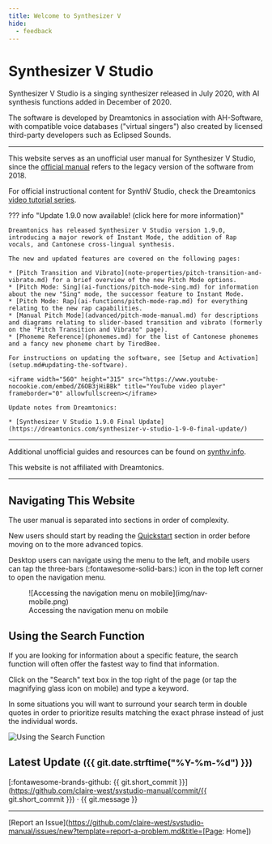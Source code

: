 ```yaml
---
title: Welcome to Synthesizer V
hide:
  - feedback
---
```


# Synthesizer V Studio

<!-- ![Synthesizer V Logo](/img/synthesizer-v.png) -->

Synthesizer V Studio is a singing synthesizer released in July 2020, with AI synthesis functions added in December of 2020.

The software is developed by Dreamtonics in association with AH-Software, with compatible voice databases ("virtual singers") also created by licensed third-party developers such as Eclipsed Sounds.

---

This website serves as an unofficial user manual for Synthesizer V Studio, since the [official manual](https://synthesizerv.com/manual/) refers to the legacy version of the software from 2018.

For official instructional content for SynthV Studio, check the Dreamtonics [video tutorial series](https://www.youtube.com/playlist?list=PLmYtpIFKN5iKaUlB6mRGzFJ0SGRJgRIPz).

??? info "Update 1.9.0 now available! (click here for more information)"

    Dreamtonics has released Synthesizer V Studio version 1.9.0, introducing a major rework of Instant Mode, the addition of Rap vocals, and Cantonese cross-lingual synthesis.

    The new and updated features are covered on the following pages:

    * [Pitch Transition and Vibrato](note-properties/pitch-transition-and-vibrato.md) for a brief overview of the new Pitch Mode options.
    * [Pitch Mode: Sing](ai-functions/pitch-mode-sing.md) for information about the new "Sing" mode, the successor feature to Instant Mode.
    * [Pitch Mode: Rap](ai-functions/pitch-mode-rap.md) for everything relating to the new rap capabilities.
    * [Manual Pitch Mode](advanced/pitch-mode-manual.md) for descriptions and diagrams relating to slider-based transition and vibrato (formerly on the "Pitch Transition and Vibrato" page).
    * [Phoneme Reference](phonemes.md) for the list of Cantonese phonemes and a fancy new phoneme chart by TiredBee.

    For instructions on updating the software, see [Setup and Activation](setup.md#updating-the-software).

    <iframe width="560" height="315" src="https://www.youtube-nocookie.com/embed/Z6OB3jHiBBk" title="YouTube video player" frameborder="0" allowfullscreen></iframe>

    Update notes from Dreamtonics:

    * [Synthesizer V Studio 1.9.0 Final Update](https://dreamtonics.com/synthesizer-v-studio-1-9-0-final-update/)

---

Additional unofficial guides and resources can be found on [synthv.info](https://synthv.info/).

This website is not affiliated with Dreamtonics.

---

## Navigating This Website

The user manual is separated into sections in order of complexity.

New users should start by reading the [Quickstart](workspace/layout.md) section in order before moving on to the more advanced topics.

Desktop users can navigate using the menu to the left, and mobile users can tap the three-bars (:fontawesome-solid-bars:) icon in the top left corner to open the navigation menu.

<figure markdown>
  ![Accessing the navigation menu on mobile](img/nav-mobile.png)
  <figcaption>Accessing the navigation menu on mobile</figcaption>
</figure>

## Using the Search Function

If you are looking for information about a specific feature, the search function will often offer the fastest way to find that information.

Click on the "Search" text box in the top right of the page (or tap the magnifying glass icon on mobile) and type a keyword.

In some situations you will want to surround your search term in double quotes in order to prioritize results matching the exact phrase instead of just the individual words.

![Using the Search Function](img/nav-search.png)

## Latest Update <small>(<span class="git-revision-date-localized-plugin git-revision-date-localized-plugin-timeago"><span class="timeago" datetime="{{ git.date.isoformat() }}" locale="en"></span></span><span class="git-revision-date-localized-plugin git-revision-date-localized-plugin-iso_date">{{ git.date.strftime("%Y-%m-%d") }}</span>)</small>

[:fontawesome-brands-github: {{ git.short_commit }}](https://github.com/claire-west/svstudio-manual/commit/{{ git.short_commit }})</small> · {{ git.message }}

---

[Report an Issue](https://github.com/claire-west/svstudio-manual/issues/new?template=report-a-problem.md&title=[Page: Home])